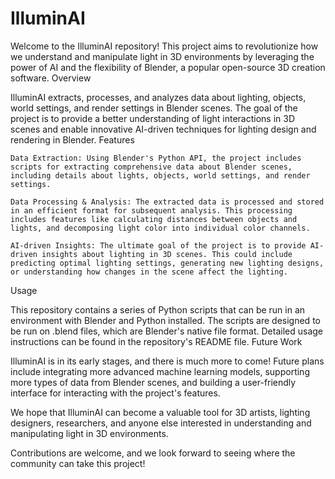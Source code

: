 # IlluminAI

Welcome to the IlluminAI repository! This project aims to revolutionize how we understand and manipulate light in 3D environments by leveraging the power of AI and the flexibility of Blender, a popular open-source 3D creation software.
Overview

IlluminAI extracts, processes, and analyzes data about lighting, objects, world settings, and render settings in Blender scenes. The goal of the project is to provide a better understanding of light interactions in 3D scenes and enable innovative AI-driven techniques for lighting design and rendering in Blender.
Features

    Data Extraction: Using Blender's Python API, the project includes scripts for extracting comprehensive data about Blender scenes, including details about lights, objects, world settings, and render settings.

    Data Processing & Analysis: The extracted data is processed and stored in an efficient format for subsequent analysis. This processing includes features like calculating distances between objects and lights, and decomposing light color into individual color channels.

    AI-driven Insights: The ultimate goal of the project is to provide AI-driven insights about lighting in 3D scenes. This could include predicting optimal lighting settings, generating new lighting designs, or understanding how changes in the scene affect the lighting.

Usage

This repository contains a series of Python scripts that can be run in an environment with Blender and Python installed. The scripts are designed to be run on .blend files, which are Blender's native file format. Detailed usage instructions can be found in the repository's README file.
Future Work

IlluminAI is in its early stages, and there is much more to come! Future plans include integrating more advanced machine learning models, supporting more types of data from Blender scenes, and building a user-friendly interface for interacting with the project's features.

We hope that IlluminAI can become a valuable tool for 3D artists, lighting designers, researchers, and anyone else interested in understanding and manipulating light in 3D environments.

Contributions are welcome, and we look forward to seeing where the community can take this project!
